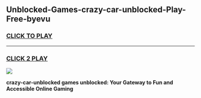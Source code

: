 
## Unblocked-Games-crazy-car-unblocked-Play-Free-byevu
<h3>
<a href="https://premium76.site?title=crazy-car-unblocked&ref=21A">CLICK TO PLAY</a></h3>
<hr>

<h3>
<a href="https://premium76.site?title=crazy-car-unblocked&ref=21A">CLICK 2 PLAY</a>
  
</h3>

<a href="https://premium76.site?title=crazy-car-unblocked&ref=21A"><img src="https://clearcache.store/games.png"></a>


**crazy-car-unblocked games unblocked: Your Gateway to Fun and Accessible Online Gaming**
